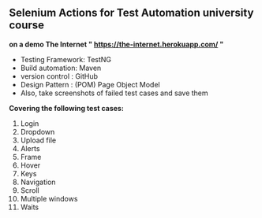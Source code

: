 ## Selenium Actions for Test Automation university course
**on a demo The Internet " https://the-internet.herokuapp.com/ "**

- Testing Framework: TestNG
- Build automation: Maven
- version control : GitHub
- Design Pattern : (POM) Page Object Model
- Also, take screenshots of failed test cases and save them

**Covering the following test cases:**

1. Login 
2. Dropdown
3. Upload file
4. Alerts
5. Frame
6. Hover
7. Keys
8. Navigation
9. Scroll
10. Multiple windows
11. Waits 
 
